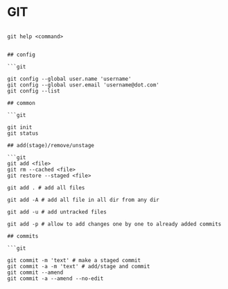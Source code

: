 # GIT

```git

git help <command>


## config

```git

git config --global user.name 'username'
git config --global user.email 'username@dot.com'
git config --list

## common

```git

git init
git status

## add(stage)/remove/unstage

```git
git add <file>
git rm --cached <file>
git restore --staged <file>

git add . # add all files

git add -A # add all file in all dir from any dir

git add -u # add untracked files

git add -p # allow to add changes one by one to already added commits

## commits

```git

git commit -m 'text' # make a staged commit
git commit -a -m 'text' # add/stage and commit 
git commit --amend
git commit -a --amend --no-edit
